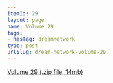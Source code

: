 ```yaml
---
itemId: 29
layout: page
name: Volume 29
tags:
- hasTag: dreamnetwork
type: post
urlSlug: dream-network-volume-29
---
```

<a href="files/Volume_29.zip" download>Volume 29 (.zip file, 14mb)</a>